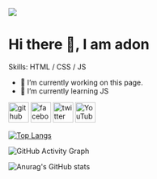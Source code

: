 
![](https://img.freepik.com/premium-vector/colorful-banner-with-hands-working-computer-different-electronic-gadgets-devices-symbols-programming-software-development-program-coding_198278-4192.jpg)

# Hi there 👋, I am adon

Skills: HTML / CSS / JS 

- 🔭 I’m currently working on this page. 
- 🌱 I’m currently learning JS 


[<img src='https://cdn.jsdelivr.net/npm/simple-icons@3.0.1/icons/github.svg' alt='github' height='40'>](https://github.com/adonbhuiyan)  [<img src='https://cdn.jsdelivr.net/npm/simple-icons@3.0.1/icons/facebook.svg' alt='facebook' height='40'>](https://www.facebook.com/adon6)  [<img src='https://cdn.jsdelivr.net/npm/simple-icons@3.0.1/icons/twitter.svg' alt='twitter' height='40'>](https://twitter.com/adonbhuiyan)  [<img src='https://cdn.jsdelivr.net/npm/simple-icons@3.0.1/icons/youtube.svg' alt='YouTube' height='40'>](https://www.youtube.com/channel/https://www.youtube.com/channel/UCrJrwGB7xTYIHDIhUm-mXkw)  

[![Top Langs](https://github-readme-stats.vercel.app/api/top-langs/?username=adonbhuiyan)](https://github.com/anuraghazra/github-readme-stats)



![GitHub Activity Graph](https://activity-graph.herokuapp.com/graph?username=adonbhuiyan)  

![Anurag's GitHub stats](https://github-readme-stats.vercel.app/api?username=adon&theme=dark&show_icons=true)
